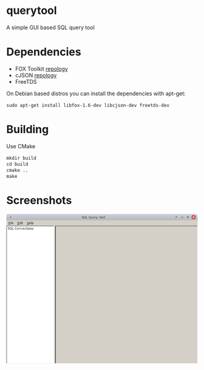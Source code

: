 # querytool
A simple GUI based SQL query tool

# Dependencies

* FOX Toolkit [repology](https://repology.org/project/fox-toolkit/versions)
* cJSON [repology](https://repology.org/project/cjson/versions)
* FreeTDS

On Debian based distros you can install the dependencies with apt-get:

```
sudo apt-get install libfox-1.6-dev libcjson-dev freetds-dev
```

# Building

Use CMake

```
mkdir build
cd build
cmake ..
make
```

# Screenshots

![Main](img/querytool_001.png)
